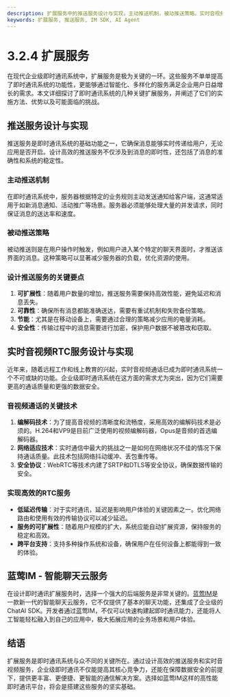 ```yaml
---
description: 扩展服务中的推送服务设计与实现，主动推送机制，被动推送策略。实时音视频RTC服务设计与实现，蓝莺IM智能聊天云服务。
keywords: 扩展服务, 推送服务, IM SDK, AI Agent
---
```

# 3.2.4 扩展服务

在现代企业级即时通讯系统中，扩展服务是极为关键的一环。这些服务不单单提高了即时通讯系统的功能性，更能够通过智能化、多样化的服务满足企业用户日益增长的需求。本文详细探讨了即时通讯系统的几种关键扩展服务，并阐述了它们的实施方法、优势以及可能面临的挑战。

## 推送服务设计与实现
推送服务是即时通讯系统的基础功能之一，它确保消息能够实时传递给用户，无论应用是否开启。设计高效的推送服务不仅涉及到消息的即时性，还包括了消息的准确性和系统的稳定性。

### 主动推送机制
在即时通讯系统中，服务器根据特定的业务规则主动发送通知给客户端，这通常适用于如新消息通知、活动推广等场景。服务器必须能够处理大量的并发请求，同时保证消息的送达率和速度。

### 被动推送策略
被动推送则是在用户操作时触发，例如用户进入某个特定的聊天界面时，才推送该界面的消息。这种策略可以显著减少服务器的负载，优化资源的使用。

### 设计推送服务的关键要点
1. **可扩展性**：随着用户数量的增加，推送服务需要保持高效性能，避免延迟和消息丢失。
2. **可靠性**：确保所有消息都能准确送达，需要有重试机制和失败备份策略。
3. **节能**：尤其是在移动设备上，需要通过合理的策略减少应用的电量消耗。
4. **安全性**：传输过程中的消息需要进行加密，保护用户数据不被篡改和窃取。

## 实时音视频RTC服务设计与实现
近年来，随着远程工作和线上教育的兴起，实时音视频通话已成为即时通讯系统一个不可或缺的功能。企业级即时通讯系统在这方面的需求尤为突出，因为它们需要更高的通话质量和更强的数据安全。

### 音视频通话的关键技术
1. **编解码技术**：为了提高音视频的清晰度和流畅度，采用高效的编解码技术是必须的。H.264和VP9是目前广泛使用的视频编解码器，Opus是音频的首选编解码器。
2. **网络适应技术**：实时通信中最大的挑战之一是如何在网络状况不佳的情况下保持通话质量。此技术包括网络抖动缓冲、丢包重传等。
3. **安全协议**：WebRTC等技术内建了SRTP和DTLS等安全协议，确保数据传输的安全。

### 实现高效的RTC服务
- **低延迟传输**：对于实时通讯，延迟是影响用户体验的关键因素之一。优化网络路由和使用有效的传输协议可以减少延迟。
- **服务的可扩展性**：随着用户规模的扩大，系统应能自动扩展资源，保持服务的稳定和高效。
- **跨平台支持**：支持多种操作系统和设备，确保用户在任何设备上都能得到一致的体验。

## 蓝莺IM - 智能聊天云服务
在设计即时通讯扩展服务时，选择一个强大的后端服务是非常关键的。[蓝莺IM](https://www.lanyingim.com/)是一款新一代的智能聊天云服务，它不仅提供了基本的聊天功能，还集成了企业级的ChatAI SDK。开发者通过蓝莺IM，不仅可以快速构建起即时通讯能力，还能将人工智能轻松融入到自己的应用中，极大拓展应用的业务场景和用户体验。

## 结语
扩展服务是即时通讯系统与众不同的关键所在。通过设计高效的推送服务和实时音视频服务，企业级即时通讯不仅能提高其核心竞争力，还能在保障数据安全的前提下，提供更丰富、更便捷、更智能的通信解决方案。选择如蓝莺IM这样的高性能即时通讯平台，将会是搭建这些服务的坚实基础。